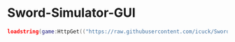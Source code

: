 # Sword-Simulator-GUI

```lua
loadstring(game:HttpGet(("https://raw.githubusercontent.com/icuck/Sword-Simulator-GUI/master/main.lua"), true))()
```
